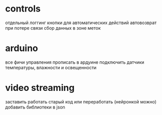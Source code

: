 # controls

отдельный логгинг
кнопки для автоматических действий
автовозврат при потере связи
сбор данных в зоне меток

# arduino

все фичи управления прописать в ардуине
подключить датчики температуры, влажности и освещенности

# video streaming

заставить работать старый код или переработать (нейронкой можно)
добавить библиотеки в json

